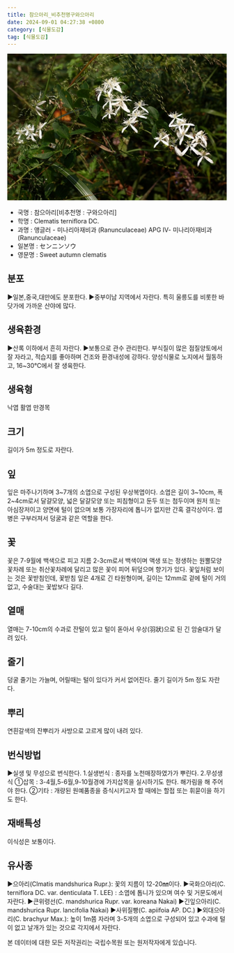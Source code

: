 ```yaml
---
title: 참으아리_비추천명구와으아리
date: 2024-09-01 04:27:38 +0800
category: [식물도감]
tag: [식물도감]
---
```




![참으아리[비추천명 : 구와으아리]](/assets/img/fileUpload/plants/basic/Ranunculaceae/Clematis/6760/6760_1_th2.jpg)
- 국명 : 참으아리[비추천명 : 구와으아리]
- 학명 : Clematis terniflora DC.
- 과명 : 앵글러 - 미나리아재비과 (Ranunculaceae) APG Ⅳ- 미나리아재비과 (Ranunculaceae)
- 일본명 : センニンソウ
- 영문명 : Sweet autumn clematis


## 분포
▶일본,중국,대만에도 분포한다.
▶중부이남 지역에서 자란다. 특히 울릉도를 비롯한 바닷가에 가까운 산야에 많다.
## 생육환경
▶산록 이하에서 흔히 자란다. 
▶보통으로 관수 관리한다. 부식질이 많은 점질양토에서 잘 자라고, 적습지를 좋아하며 건조와 환경내성에 강하다. 양성식물로 노지에서 월동하고, 16~30℃에서 잘 생육한다.
## 생육형
낙엽 활엽 만경목
## 크기
길이가 5m 정도로 자란다.
## 잎
잎은 마주나기하며 3~7개의 소엽으로 구성된 우상복엽이다. 소엽은 길이 3~10cm, 폭 2~4cm로서 달걀모양, 넓은 달걀모양 또는 피침형이고 둔두 또는 첨두이며 원저 또는 아심장저이고 양면에 털이 없으며 보통 가장자리에 톱니가 없지만 간혹 결각상이다. 엽병은 구부러져서 덩굴과 같은 역할을 한다.
## 꽃
꽃은 7-9월에 백색으로 피고 지름 2-3cm로서 백색이며 액생 또는 정생하는 원뿔모양꽃차례 또는 취산꽃차례에 달리고 많은 꽃이 피어 뒤덮으며 향기가 있다. 꽃잎처럼 보이는 것은 꽃받침인데, 꽃받침 잎은 4개로 긴 타원형이며, 길이는 12mm로 겉에 털이 거의 없고, 수술대는 꽃밥보다 길다.
## 열매
열매는 7-10cm의 수과로 잔털이 있고 털이 돋아서 우상(羽狀)으로 된 긴 암술대가 달려 있다.
## 줄기
덩굴 줄기는 가늘며, 어릴때는 털이 있다가 커서 없어진다. 줄기 길이가 5m 정도 자란다.
## 뿌리
연흰갈색의 잔뿌리가 사방으로 고르게 많이 내려 있다.
## 번식방법
▶실생 및 무성으로 번식한다. 
1.실생번식 : 종자를 노천매장하였가가 뿌린다. 
2.무성생식
①삽목 : 3-4월,5-6월,9-10월경에 가지삽목을 실시하기도 한다. 해가림을 해 주어야 한다. 
②기타 : 개량된 원예품종을 증식시키고자 할 때에는 할접 또는 휘묻이을 하기도 한다.
## 재배특성
이식성은 보통이다.
## 유사종
▶으아리(Clmatis mandshurica Rupr.): 꽃의 지름이 12-20㎜이다.
▶국화으아리(C. terniflora DC. var. denticulata T. LEE) : 소엽에 톱니가 있으며 여수 및 거문도에서 자란다.
▶큰위령선(C. mandshurica Rupr. var. koreana Nakai)
▶긴잎으아리(C. mandshurica Rupr. lancifolia Nakai)
▶사위질빵(C. apiifoia AP. DC.)
▶외대으아리(C. brachyur Max.): 높이 1m쯤 자라며 3-5개의 소엽으로 구성되어 있고 수과에 털이 없고 날개가 있는 것으로 각지에서 자란다.  






본 데이터에 대한 모든 저작권리는 국립수목원 또는 원저작자에게 있습니다.

